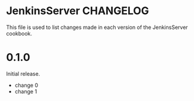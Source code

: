 # JenkinsServer CHANGELOG

This file is used to list changes made in each version of the JenkinsServer cookbook.

# 0.1.0

Initial release.

- change 0
- change 1

